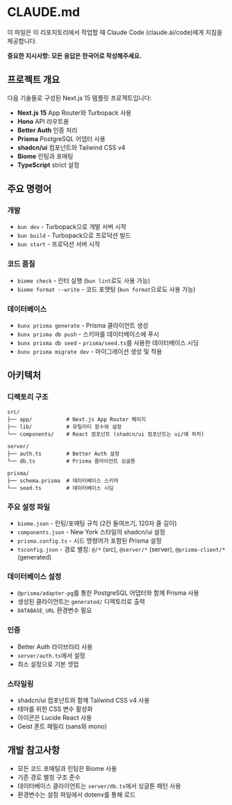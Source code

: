 # CLAUDE.md

이 파일은 이 리포지토리에서 작업할 때 Claude Code (claude.ai/code)에게 지침을 제공합니다.

**중요한 지시사항: 모든 응답은 한국어로 작성해주세요.**

## 프로젝트 개요

다음 기술들로 구성된 Next.js 15 템플릿 프로젝트입니다:
- **Next.js 15** App Router와 Turbopack 사용
- **Hono** API 라우트용
- **Better Auth** 인증 처리
- **Prisma** PostgreSQL 어댑터 사용
- **shadcn/ui** 컴포넌트와 Tailwind CSS v4
- **Biome** 린팅과 포매팅
- **TypeScript** strict 설정

## 주요 명령어

### 개발
- `bun dev` - Turbopack으로 개발 서버 시작
- `bun build` - Turbopack으로 프로덕션 빌드
- `bun start` - 프로덕션 서버 시작

### 코드 품질
- `biome check` - 린터 실행 (`bun lint`로도 사용 가능)
- `biome format --write` - 코드 포맷팅 (`bun format`으로도 사용 가능)

### 데이터베이스
- `bunx prisma generate` - Prisma 클라이언트 생성
- `bunx prisma db push` - 스키마를 데이터베이스에 푸시
- `bunx prisma db seed` - `prisma/seed.ts`를 사용한 데이터베이스 시딩
- `bunx prisma migrate dev` - 마이그레이션 생성 및 적용

## 아키텍처

### 디렉토리 구조
```
src/
├── app/           # Next.js App Router 페이지
├── lib/           # 유틸리티 함수와 설정
└── components/    # React 컴포넌트 (shadcn/ui 컴포넌트는 ui/에 위치)

server/
├── auth.ts        # Better Auth 설정
└── db.ts          # Prisma 클라이언트 싱글톤

prisma/
├── schema.prisma  # 데이터베이스 스키마
└── seed.ts        # 데이터베이스 시딩
```

### 주요 설정 파일
- `biome.json` - 린팅/포매팅 규칙 (2칸 들여쓰기, 120자 줄 길이)
- `components.json` - New York 스타일의 shadcn/ui 설정
- `prisma.config.ts` - 시드 명령어가 포함된 Prisma 설정
- `tsconfig.json` - 경로 별칭: `@/*` (src), `@server/*` (server), `@prisma-client/*` (generated)

### 데이터베이스 설정
- `@prisma/adapter-pg`를 통한 PostgreSQL 어댑터와 함께 Prisma 사용
- 생성된 클라이언트는 `generated/` 디렉토리로 출력
- `DATABASE_URL` 환경변수 필요

### 인증
- Better Auth 라이브러리 사용
- `server/auth.ts`에서 설정
- 최소 설정으로 기본 셋업

### 스타일링
- shadcn/ui 컴포넌트와 함께 Tailwind CSS v4 사용
- 테마를 위한 CSS 변수 활성화
- 아이콘은 Lucide React 사용
- Geist 폰트 패밀리 (sans와 mono)

## 개발 참고사항

- 모든 코드 포매팅과 린팅은 Biome 사용
- 기존 경로 별칭 구조 준수
- 데이터베이스 클라이언트는 `server/db.ts`에서 싱글톤 패턴 사용
- 환경변수는 설정 파일에서 dotenv를 통해 로드